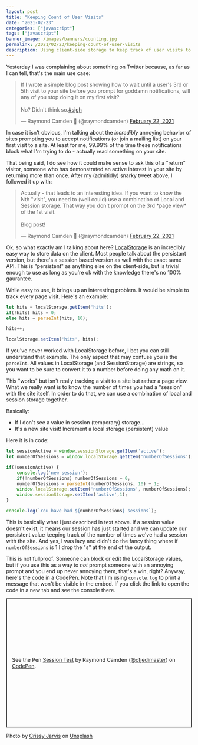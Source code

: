 ```yaml
---
layout: post
title: "Keeping Count of User Visits"
date: "2021-02-23"
categories: ["javascript"]
tags: ["javascript"]
banner_image: /images/banners/counting.jpg
permalink: /2021/02/23/keeping-count-of-user-visits
description: Using client-side storage to keep track of user visits to a site.
---
```


Yesterday I was complaining about something on Twitter because, as far as I can tell, that's the main use case:

<blockquote class="twitter-tweet" data-theme="dark"><p lang="en" dir="ltr">If I wrote a simple blog post showing how to wait until a user&#39;s 3rd or 5th visit to your site before you prompt for goddamn notifications, will any of you stop doing it on my first visit?<br><br>No? Didn&#39;t think so.<a href="https://twitter.com/hashtag/sigh?src=hash&amp;ref_src=twsrc%5Etfw">#sigh</a></p>&mdash; Raymond Camden 🥑 (@raymondcamden) <a href="https://twitter.com/raymondcamden/status/1363986645423329280?ref_src=twsrc%5Etfw">February 22, 2021</a></blockquote> <script async src="https://platform.twitter.com/widgets.js" charset="utf-8"></script>

In case it isn't obvious, I'm talking about the *incredibly* annoying behavior of sites prompting you to accept notifications (or join a mailing list) on your first visit to a site. At least for me, 99.99% of the time these notifications block what I'm trying to do - actually read something on your site.

That being said, I do see how it could make sense to ask this of a "return" visitor, someone who has demonstrated an active interest in your site by returning more than once. After my (admitidly) snarky tweet above, I followed it up with:

<blockquote class="twitter-tweet" data-conversation="none" data-theme="dark"><p lang="en" dir="ltr">Actually - that leads to an interesting idea. If you want to know the Nth &quot;visit&quot;, you need to (well could) use a combination of Local and Session storage. That way you don&#39;t prompt on the 3rd *page view* of the 1st visit.<br><br>Blog post!</p>&mdash; Raymond Camden 🥑 (@raymondcamden) <a href="https://twitter.com/raymondcamden/status/1363987743353704449?ref_src=twsrc%5Etfw">February 22, 2021</a></blockquote> <script async src="https://platform.twitter.com/widgets.js" charset="utf-8"></script>

Ok, so what exactly am I talking about here? [LocalStorage](https://developer.mozilla.org/en-US/docs/Web/API/Storage) is an incredibly easy way to store data on the client. Most people talk about the persistant version, but there's a session based version as well with the exact same API. This is "persistent" as anything else on the client-side, but is trivial enough to use as long as you're ok with the knowledge there's no 100% gaurantee. 

While easy to use, it brings up an interesting problem. It would be simple to track every page visit. Here's an example:

```js
let hits = localStorage.getItem('hits');
if(!hits) hits = 0;
else hits = parseInt(hits, 10);

hits++;

localStorage.setItem('hits', hits);
```

If you've never worked with LocalStorage before, I bet you can still understand that example. The only aspect that may confuse you is the `parseInt`. All values in LocalStorage (and SessionStorage) are strings, so you want to be sure to convert it to a number before doing any math on it.

This "works" but isn't really tracking a visit to a site but rather a page view. What we really want is to know the number of times you had a "session" with the site itself. In order to do that, we can use a combination of local and session storage together.

Basically:

* If I don't see a value in session (temporary) storage...
* It's a new site visit! Increment a local storage (persistent) value

Here it is in code:

```js
let sessionActive = window.sessionStorage.getItem('active');
let numberOfSessions = window.localStorage.getItem('numberOfSessions');

if(!sessionActive) {
	console.log('new session');
	if(!numberOfSessions) numberOfSessions = 0;
	numberOfSessions = parseInt(numberOfSessions, 10) + 1;
	window.localStorage.setItem('numberOfSessions', numberOfSessions);
	window.sessionStorage.setItem('active',1);
}

console.log(`You have had ${numberOfSessions} sessions`);
```

This is basically what I just described in text above. If a session value doesn't exist, it means our session has just started and we can update our persistent value keeping track of the number of times we've had a session with the site. And yes, I was lazy and didn't do the fancy thing where if `numberOfSessions` is 1 I drop the "s" at the end of the output. 

This is not fullproof. Someone can block or edit the LocalStorage values, but if you use this as a way to *not* prompt someone with an annoying prompt and you end up never annoying them, that's a win, right? Anyway, here's the code in a CodePen. Note that I'm using `console.log` to print a message that won't be visible in the embed. If you click the link to open the code in a new tab and see the console there.

<p class="codepen" data-height="350" data-theme-id="dark" data-default-tab="js" data-user="cfjedimaster" data-slug-hash="poNdrVp" style="height: 350px; box-sizing: border-box; display: flex; align-items: center; justify-content: center; border: 2px solid; margin: 1em 0; padding: 1em;" data-pen-title="Session Test">
  <span>See the Pen <a href="https://codepen.io/cfjedimaster/pen/poNdrVp">
  Session Test</a> by Raymond Camden (<a href="https://codepen.io/cfjedimaster">@cfjedimaster</a>)
  on <a href="https://codepen.io">CodePen</a>.</span>
</p>
<script async src="https://cpwebassets.codepen.io/assets/embed/ei.js"></script>

<span>Photo by <a href="https://unsplash.com/@crissyjarvis?utm_source=unsplash&amp;utm_medium=referral&amp;utm_content=creditCopyText">Crissy Jarvis</a> on <a href="https://unsplash.com/s/photos/counting?utm_source=unsplash&amp;utm_medium=referral&amp;utm_content=creditCopyText">Unsplash</a></span>